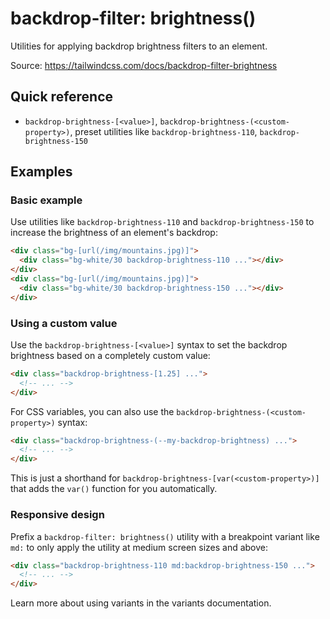 # backdrop-filter: brightness()

Utilities for applying backdrop brightness filters to an element.

Source: https://tailwindcss.com/docs/backdrop-filter-brightness

## Quick reference

- `backdrop-brightness-[<value>]`, `backdrop-brightness-(<custom-property>)`, preset utilities like `backdrop-brightness-110`, `backdrop-brightness-150`

## Examples

### Basic example

Use utilities like `backdrop-brightness-110` and `backdrop-brightness-150` to increase the brightness of an element's backdrop:

```html
<div class="bg-[url(/img/mountains.jpg)]">
  <div class="bg-white/30 backdrop-brightness-110 ..."></div>
</div>
<div class="bg-[url(/img/mountains.jpg)]">
  <div class="bg-white/30 backdrop-brightness-150 ..."></div>
</div>
```

### Using a custom value

Use the `backdrop-brightness-[<value>]` syntax to set the backdrop brightness based on a completely custom value:

```html
<div class="backdrop-brightness-[1.25] ...">
  <!-- ... -->
</div>
```

For CSS variables, you can also use the `backdrop-brightness-(<custom-property>)` syntax:

```html
<div class="backdrop-brightness-(--my-backdrop-brightness) ...">
  <!-- ... -->
</div>
```

This is just a shorthand for `backdrop-brightness-[var(<custom-property>)]` that adds the `var()` function for you automatically.

### Responsive design

Prefix a `backdrop-filter: brightness()` utility with a breakpoint variant like `md:` to only apply the utility at medium screen sizes and above:

```html
<div class="backdrop-brightness-110 md:backdrop-brightness-150 ...">
  <!-- ... -->
</div>
```

Learn more about using variants in the variants documentation.
